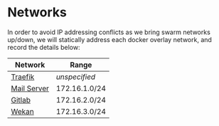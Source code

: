 # Networks

In order to avoid IP addressing conflicts as we bring swarm networks up/down, we will statically address each docker overlay network, and record the details below:

Network  | Range
--|--
[Traefik](/ha-docker-swarm/traefik/)  | _unspecified_
[Mail Server](/recipies/mail/)  | 172.16.1.0/24
[Gitlab](/recipies/gitlab/) | 172.16.2.0/24
[Wekan](/recipies/wekan/)  |  172.16.3.0/24
